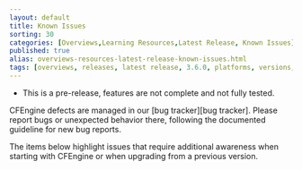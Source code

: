```yaml
---
layout: default
title: Known Issues
sorting: 30
categories: [Overviews,Learning Resources,Latest Release, Known Issues]
published: true
alias: overviews-resources-latest-release-known-issues.html
tags: [overviews, releases, latest release, 3.6.0, platforms, versions, known issues]
---
```




* This is a pre-release, features are not complete and not fully tested.

<!--- TODO: move up when no longer a pre-release
-->

CFEngine defects are managed in our [bug tracker][bug tracker]. Please report
bugs or unexpected behavior there, following the documented guideline for new
bug reports.

The items below highlight issues that require additional awareness when starting
with CFEngine or when upgrading from a previous version.
